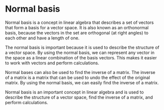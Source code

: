 # Normal basis

Normal basis is a concept in linear algebra that describes a set of vectors that form a basis for a vector space. It is also known as an orthonormal basis, because the vectors in the set are orthogonal (at right angles) to each other and have a length of one. 

The normal basis is important because it is used to describe the structure of a vector space. By using the normal basis, we can represent any vector in the space as a linear combination of the basis vectors. This makes it easier to work with vectors and perform calculations. 

Normal bases can also be used to find the inverse of a matrix. The inverse of a matrix is a matrix that can be used to undo the effect of the original matrix. By using the normal basis, we can easily find the inverse of a matrix. 

Normal basis is an important concept in linear algebra and is used to describe the structure of a vector space, find the inverse of a matrix, and perform calculations.
